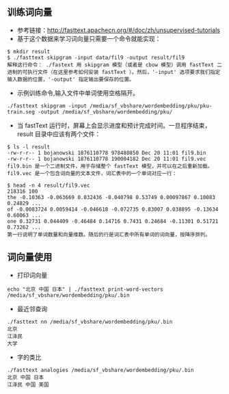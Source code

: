 ## 训练词向量

- 参考链接：<http://fasttext.apachecn.org/#/doc/zh/unsupervised-tutorials>
- 基于这个数据来学习词向量只需要一个命令就能实现：

~~~
$ mkdir result
$ ./fasttext skipgram -input data/fil9 -output result/fil9
解释这行命令： ./fastext 用 skipgram 模型（或者是 cbow 模型）调用 fastText 二进制的可执行文件（在这里参考如何安装 fastText ）。然后，'-input' 选项要求我们指定输入数据的位置，'-output' 指定输出要保存的位置。
~~~

- 示例训练命令,输入文件中单词使用空格隔开。

~~~
./fasttext skipgram -input /media/sf_vbshare/wordembedding/pku/pku-train.seg -output /media/sf_vbshare/wordembedding/pku/
~~~

- 当 fastText 运行时，屏幕上会显示进度和预计完成时间。一旦程序结束，result 目录中应该有两个文件：

~~~
$ ls -l result
-rw-r-r-- 1 bojanowski 1876110778 978480850 Dec 20 11:01 fil9.bin
-rw-r-r-- 1 bojanowski 1876110778 190004182 Dec 20 11:01 fil9.vec
fil9.bin 是一个二进制文件，用于存储整个 fastText 模型，并可以在之后重新加载。 fil9.vec 是一个包含词向量的文本文件，词汇表中的一个单词对应一行：
~~~

~~~
$ head -n 4 result/fil9.vec
218316 100
the -0.10363 -0.063669 0.032436 -0.040798 0.53749 0.00097867 0.10083 0.24829 ...
of -0.0083724 0.0059414 -0.046618 -0.072735 0.83007 0.038895 -0.13634 0.60063 ...
one 0.32731 0.044409 -0.46484 0.14716 0.7431 0.24684 -0.11301 0.51721 0.73262 ...
第一行说明了单词数量和向量维数。随后的行是词汇表中所有单词的词向量，按降序排列。
~~~

## 词向量使用

- 打印词向量

~~~
echo "北京 中国 日本" | ./fasttext print-word-vectors /media/sf_vbshare/wordembedding/pku/.bin
~~~

- 最近邻查询

~~~
./fasttext nn /media/sf_vbshare/wordembedding/pku/.bin
北京
江泽民
大学
~~~

- 字的类比

~~~
./fasttext analogies /media/sf_vbshare/wordembedding/pku/.bin
北京 中国 日本
江泽民 中国 美国
~~~